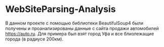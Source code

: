 # WebSiteParsing-Analysis
В данном проекте с помощью библиотеки BeautifulSoup4 были получены и проанализированы данные с сайта продажи автомобилей https://auto.ru. Для примера был взят город Уфа и все близлежащие города (в радиусе 200км).
